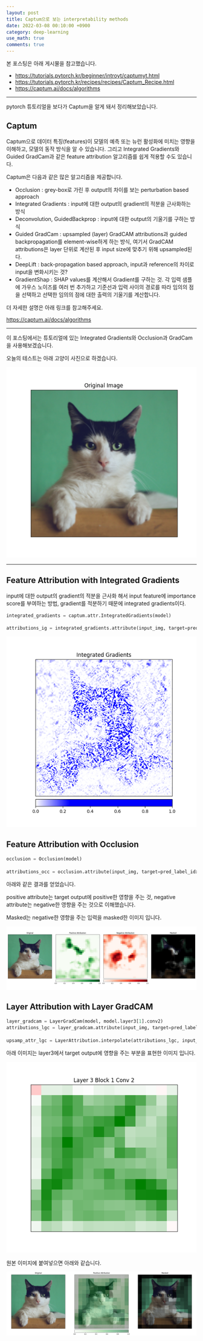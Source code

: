 ```yaml
---
layout: post
title: Captum으로 보는 interpretability methods
date: 2022-03-08 00:10:00 +0900
category: deep-learning
use_math: true
comments: true
---
```


본 포스팅은 아래 게시물을 참고했습니다.

- <https://tutorials.pytorch.kr/beginner/introyt/captumyt.html>
- <https://tutorials.pytorch.kr/recipes/recipes/Captum_Recipe.html>
- <https://captum.ai/docs/algorithms>
  
---

pytorch 튜토리얼을 보다가 Captum을 알게 돼서 정리해보았습니다.

## Captum

Captum으로 데이터 특징(features)이 모델의 예측 또는 뉴런 활성화에 미치는 영향을 이해하고, 모델의 동작 방식을 알 수 있습니다. 그리고 Integrated Gradients와 Guided GradCam과 같은 feature attribution 알고리즘를 쉽게 적용할 수도 있습니다.

Captum은 다음과 같은 많은 알고리즘을 제공합니다.

- Occlusion : grey-box로 가린 후 output의 차이를 보는 perturbation based approach
- Integrated Gradients : input에 대한 output의 gradient의 적분을 근사화하는 방식
- Deconvolution, GuidedBackprop : input에 대한 output의 기울기를 구하는 방식
- Guided GradCam : upsampled (layer) GradCAM attributions과 guided backpropagation를 element-wise하게 하는 방식, 여기서 GradCAM attributions은 layer 단위로 계산된 후 input size에 맞추기 위해 upsampled된다.
- DeepLift : back-propagation based approach, input과 reference의 차이로 input을 변화시키는 것?
- GradientShap : SHAP values를 계산해서 Gradient를 구하는 것. 각 입력 샘플에 가우스 노이즈를 여러 번 추가하고 기준선과 입력 사이의 경로를 따라 임의의 점을 선택하고 선택한 임의의 점에 대한 출력의 기울기를 계산합니다.

더 자세한 설명은 아래 링크를 참고해주세요.

<https://captum.ai/docs/algorithms>

--- 

이 포스팅에서는 튜토리얼에 있는 Integrated Gradients와 Occlusion과 GradCam을 사용해보겠습니다.

오늘의 테스트는 아래 고양이 사진으로 하겠습니다.

![alt text](/public/img/220308/original.png)

---

## Feature Attribution with Integrated Gradients

input에 대한 output의 gradient의 적분을 근사화 해서 input feature에 importance score를 부여하는 방법, gradient를 적분하기 때문에 integrated gradients이다.


```python
integrated_gradients = captum.attr.IntegratedGradients(model)
 
attributions_ig = integrated_gradients.attribute(input_img, target=pred_label_idx, n_steps=200)
```

![alt text](/public/img/220308/Integrated_gradient.png)

## Feature Attribution with Occlusion

```python
occlusion = Occlusion(model)

attributions_occ = occlusion.attribute(input_img, target=pred_label_idx, strides=(3, 8, 8), sliding_window_shapes=(3,15, 15), baselines=0)
```

아래와 같은 결과를 얻었습니다.

positive attribute는 target output에 positive한 영향을 주는 것, negative attribute는 negative한 영향을 주는 것으로 이해했습니다.

Masked는 negative한 영향을 주는 입력을 masked한 이미지 입니다.

![alt text](/public/img/220308/Occlusion.png)

## Layer Attribution with Layer GradCAM

```python
layer_gradcam = LayerGradCam(model, model.layer3[1].conv2)
attributions_lgc = layer_gradcam.attribute(input_img, target=pred_label_idx)

upsamp_attr_lgc = LayerAttribution.interpolate(attributions_lgc, input_img.shape[2:])
```

아래 이미지는 layer3에서 target output에 영향을 주는 부분을 표현한 이미지 입니다.

![alt text](/public/img/220308/gradCam.png)

원본 이미지에 붙여넣으면 아래와 같습니다.

![alt text](/public/img/220308/gradCam2.png)
